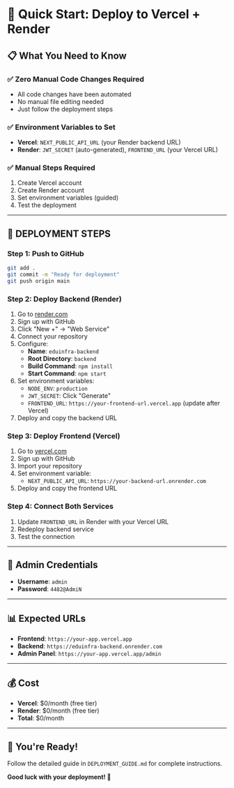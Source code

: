 # 🚀 Quick Start: Deploy to Vercel + Render

## 📋 What You Need to Know

### ✅ **Zero Manual Code Changes Required**
- All code changes have been automated
- No manual file editing needed
- Just follow the deployment steps

### ✅ **Environment Variables to Set**
- **Vercel**: `NEXT_PUBLIC_API_URL` (your Render backend URL)
- **Render**: `JWT_SECRET` (auto-generated), `FRONTEND_URL` (your Vercel URL)

### ✅ **Manual Steps Required**
1. Create Vercel account
2. Create Render account
3. Set environment variables (guided)
4. Test the deployment

---

## 🎯 **DEPLOYMENT STEPS**

### **Step 1: Push to GitHub**
```bash
git add .
git commit -m "Ready for deployment"
git push origin main
```

### **Step 2: Deploy Backend (Render)**
1. Go to [render.com](https://render.com)
2. Sign up with GitHub
3. Click "New +" → "Web Service"
4. Connect your repository
5. Configure:
   - **Name**: `eduinfra-backend`
   - **Root Directory**: `backend`
   - **Build Command**: `npm install`
   - **Start Command**: `npm start`
6. Set environment variables:
   - `NODE_ENV`: `production`
   - `JWT_SECRET`: Click "Generate"
   - `FRONTEND_URL`: `https://your-frontend-url.vercel.app` (update after Vercel)
7. Deploy and copy the backend URL

### **Step 3: Deploy Frontend (Vercel)**
1. Go to [vercel.com](https://vercel.com)
2. Sign up with GitHub
3. Import your repository
4. Set environment variable:
   - `NEXT_PUBLIC_API_URL`: `https://your-backend-url.onrender.com`
5. Deploy and copy the frontend URL

### **Step 4: Connect Both Services**
1. Update `FRONTEND_URL` in Render with your Vercel URL
2. Redeploy backend service
3. Test the connection

---

## 🔑 **Admin Credentials**
- **Username**: `admin`
- **Password**: `4482@AdmiN`

---

## 📊 **Expected URLs**
- **Frontend**: `https://your-app.vercel.app`
- **Backend**: `https://eduinfra-backend.onrender.com`
- **Admin Panel**: `https://your-app.vercel.app/admin`

---

## 💰 **Cost**
- **Vercel**: $0/month (free tier)
- **Render**: $0/month (free tier)
- **Total**: $0/month

---

## 🎉 **You're Ready!**

Follow the detailed guide in `DEPLOYMENT_GUIDE.md` for complete instructions.

**Good luck with your deployment! 🚀** 